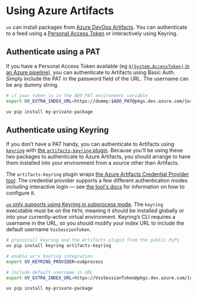 # Using Azure Artifacts

`uv` can install packages from [Azure DevOps Artifacts](https://learn.microsoft.com/en-us/azure/devops/artifacts/start-using-azure-artifacts?view=azure-devops&tabs=nuget%2Cnugetserver). You can authenticate to a feed using a [Personal Access Token](https://learn.microsoft.com/en-us/azure/devops/organizations/accounts/use-personal-access-tokens-to-authenticate?view=azure-devops&tabs=Windows) or interactively using Keyring.


## Authenticate using a PAT
If you have a Personal Access Token available (eg [`$(System.AccessToken)` in an Azure pipeline](https://learn.microsoft.com/en-us/azure/devops/pipelines/build/variables?view=azure-devops&tabs=yaml#systemaccesstoken)), you can authenticate to Artifacts using Basic Auth. Simply include the PAT in the password field of the URL. The username can be any dummy string.

```bash
# if your token is in the ADO_PAT environment variable
export UV_EXTRA_INDEX_URL=https://dummy:$ADO_PAT@pkgs.dev.azure.com/{organisation}/{project}/_packaging/{feedName}/pypi/simple/

uv pip install my-private-package
```


## Authenticate using Keyring
If you don’t have a PAT handy, you can authenticate to Artifacts using [`keyring`](https://github.com/jaraco/keyring) with [the `artifacts-keyring` plugin](https://github.com/Microsoft/artifacts-keyring). Because you’ll be using these two packages to authenticate to Azure Artifacts, you should arrange to have them installed into your environment from a source other than Artifacts.

The `artifacts-keyring` plugin wraps [the Azure Artifacts Credential Provider tool](https://github.com/microsoft/artifacts-credprovider). The credential provider supports a few different authentication modes including interactive login — see [the tool's docs](https://github.com/microsoft/artifacts-credprovider) for information on how to configure it.

[`uv` only supports using Keyring in subprocess mode](https://github.com/astral-sh/uv/blob/main/PIP_COMPATIBILITY.md#registry-authentication). The `keyring` executable must be on the `PATH`, meaning it should be installed globally or into your currently-active virtual environment. Keyring’s CLI requires a username in the URL, so you should modify your index URL to include the default username `VssSessionToken`.

```bash
# preinstall keyring and the Artifacts plugin from the public PyPI
uv pip install keyring artifacts-keyring

# enable uv's keyring integration
export UV_KEYRING_PROVIDER=subprocess

# include default username in URL
export UV_EXTRA_INDEX_URL=https://VssSessionToken@pkgs.dev.azure.com/{organisation}/{project}/_packaging/{feedName}/pypi/simple/

uv pip install my-private-package
```
